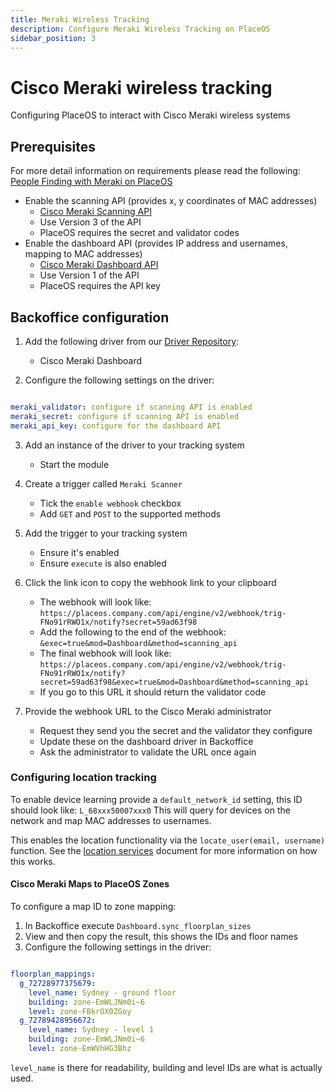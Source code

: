 ```yaml
---
title: Meraki Wireless Tracking
description: Configure Meraki Wireless Tracking on PlaceOS
sidebar_position: 3
---
```


# Cisco Meraki wireless tracking

Configuring PlaceOS to interact with Cisco Meraki wireless systems


## Prerequisites

For more detail information on requirements please read the following:
[People Finding with Meraki on PlaceOS](people-finding-with-meraki.md)

* Enable the scanning API (provides x, y coordinates of MAC addresses)
  * [Cisco Meraki Scanning API](https://developer.cisco.com/meraki/scanning-api/#!introduction/scanning-api)
  * Use Version 3 of the API
  * PlaceOS requires the secret and validator codes
* Enable the dashboard API (provides IP address and usernames, mapping to MAC addresses)
  * [Cisco Meraki Dashboard API](https://documentation.meraki.com/zGeneral_Administration/Other_Topics/The_Cisco_Meraki_Dashboard_API)
  * Use Version 1 of the API
  * PlaceOS requires the API key


## Backoffice configuration

1. Add the following driver from our [Driver Repository](https://github.com/PlaceOS/drivers):
   * Cisco Meraki Dashboard

2. Configure the following settings on the driver:

```yaml

meraki_validator: configure if scanning API is enabled
meraki_secret: configure if scanning API is enabled
meraki_api_key: configure for the dashboard API

```

3. Add an instance of the driver to your tracking system
   * Start the module

4. Create a trigger called `Meraki Scanner`
   * Tick the `enable webhook` checkbox
   * Add `GET` and `POST` to the supported methods

5. Add the trigger to your tracking system
   * Ensure it's enabled
   * Ensure `execute` is also enabled

6. Click the link icon to copy the webhook link to your clipboard
   * The webhook will look like: `https://placeos.company.com/api/engine/v2/webhook/trig-FNo91rRWO1x/notify?secret=59ad63f98`
   * Add the following to the end of the webhook: `&exec=true&mod=Dashboard&method=scanning_api`
   * The final webhook will look like: `https://placeos.company.com/api/engine/v2/webhook/trig-FNo91rRWO1x/notify?secret=59ad63f98&exec=true&mod=Dashboard&method=scanning_api`
   * If you go to this URL it should return the validator code

7. Provide the webhook URL to the Cisco Meraki administrator
   * Request they send you the secret and the validator they configure
   * Update these on the dashboard driver in Backoffice
   * Ask the administrator to validate the URL once again


### Configuring location tracking

To enable device learning provide a `default_network_id` setting, this ID should look like: `L_68xxx50007xxx0`
This will query for devices on the network and map MAC addresses to usernames.

This enables the location functionality via the `locate_user(email, username)` function.
See the [location services](location-services.md) document for more information on how this works.


#### Cisco Meraki Maps to PlaceOS Zones

To configure a map ID to zone mapping:

1. In Backoffice execute `Dashboard.sync_floorplan_sizes`
2. View and then copy the result, this shows the IDs and floor names
3. Configure the following settings in the driver:

```yaml

floorplan_mappings:
  g_72728977375679:
    level_name: Sydney - ground floor
    building: zone-EmWLJNm0i~6
    level: zone-FBkrOX0ZGoy
  g_72789428956672:
    level_name: Sydney - level 1
    building: zone-EmWLJNm0i~6
    level: zone-EmWVhHG3Bhz

```

`level_name` is there for readability, building and level IDs are what is actually used.